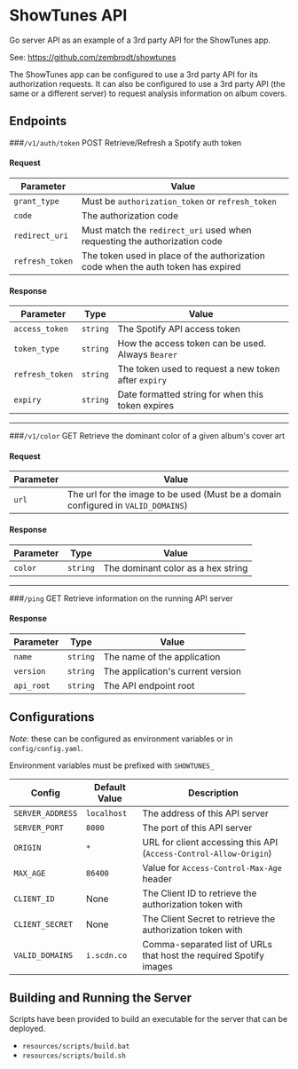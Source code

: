 # ShowTunes API

Go server API as an example of a 3rd party API for the ShowTunes app.

See: https://github.com/zembrodt/showtunes

The ShowTunes app can be configured to use a 3rd party API for its authorization requests. It can also be configured to
use a 3rd party API (the same or a different server) to request analysis information on album covers.

## Endpoints

###`/v1/auth/token` POST
Retrieve/Refresh a Spotify auth token

#### Request
| Parameter       | Value                                                                             |
| --------------- | --------------------------------------------------------------------------------- |
| `grant_type`    | Must be `authorization_token` or `refresh_token`                                  |
| `code`          | The authorization code                                                            |
| `redirect_uri`  | Must match the `redirect_uri` used when requesting the authorization code         |
| `refresh_token` | The token used in place of the authorization code when the auth token has expired |

#### Response
| Parameter       | Type     | Value                                                |
| --------------- | -------- | ---------------------------------------------------- |
| `access_token`  | `string` | The Spotify API access token                         |
| `token_type`    | `string` | How the access token can be used. Always `Bearer`    |
| `refresh_token` | `string` | The token used to request a new token after `expiry` |
| `expiry`        | `string` | Date formatted string for when this token expires    |

---

###`/v1/color` GET
Retrieve the dominant color of a given album's cover art

#### Request
| Parameter | Value                                                                             |
| --------- | --------------------------------------------------------------------------------- |
| `url`     | The url for the image to be used (Must be a domain configured in `VALID_DOMAINS`) |

#### Response
| Parameter | Type     | Value                              |
| --------- | -------- | ---------------------------------- |
| `color`   | `string` | The dominant color as a hex string |

---

###`/ping` GET
Retrieve information on the running API server

#### Response
| Parameter | Type     | Value                             |
| --------- | -------- | ----------------------------------|
| `name`    | `string` | The name of the application       |
| `version`  | `string` | The application's current version |
| `api_root` | `string` | The API endpoint root             |

## Configurations
*Note*: these can be configured as environment variables or in `config/config.yaml`.

Environment variables must be prefixed with `SHOWTUNES_`

| Config           | Default Value | Description                                                        |
| ---------------- | ------------- | ------------------------------------------------------------------ |
| `SERVER_ADDRESS` | `localhost`   | The address of this API server                                     |
| `SERVER_PORT`    | `8000`        | The port of this API server                                        |
| `ORIGIN`         | `*`           | URL for client accessing this API (`Access-Control-Allow-Origin`)  |
| `MAX_AGE`        | `86400`       | Value for `Access-Control-Max-Age` header                          |
| `CLIENT_ID`      | None          | The Client ID to retrieve the authorization token with             |
| `CLIENT_SECRET`  | None          | The Client Secret to retrieve the authorization token with         |
| `VALID_DOMAINS`  | `i.scdn.co`   | Comma-separated list of URLs that host the required Spotify images |

## Building and Running the Server
Scripts have been provided to build an executable for the server that can be deployed.
 * `resources/scripts/build.bat`
 * `resources/scripts/build.sh`
